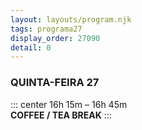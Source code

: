 ```yaml
---
layout: layouts/program.njk
tags: programa27
display_order: 27090
detail: 0
---
```

### QUINTA-FEIRA 27  

::: center
16h 15m – 16h 45m   
**COFFEE / TEA BREAK**
:::